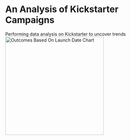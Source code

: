 # An Analysis of Kickstarter Campaigns
Performing data analysis on Kickstarter to uncover trends
<img width="311" alt="Outcomes Based On Launch Date Chart" src="https://user-images.githubusercontent.com/105998378/172029300-8859b515-e426-4147-9004-932575c68bdc.png">

